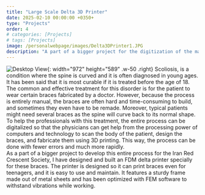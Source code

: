 ```yaml
---
title: "Large Scale Delta 3D Printer"
date: 2025-02-10 00:00:00 +0350+
type: "Projects"
order: 4
# categories: [Projects]
# tags: [Projects]
image: /personalwebpage/images/Delta3DPrinter1.JPG
description: "A part of a bigger project for the digitization of the manufacturing process of braces for children with scoliosis"
---
```

![Desktop View](/personalwebpage/images/Delta3DPrinter.PNG){: width="972" height="589" .w-50 .right}
Scoliosis, is a condition where the spine is curved and it is often diagnosed in young ages. It has been said that it is most curable if it is treated before the age of 18. The common and effective treatment for this disorder is for the patient to wear certain braces fabricated by a doctor. However, because the process is entirely manual, the braces are often hard and time-consuming to build, and sometimes they even have to be remade. Moreover, typical patients might need several braces as the spine will curve back to its normal shape.
To help the professionals with this treatment, the entire process can be digitalized so that the physicians can get help from the processing power of computers and technology to scan the body of the patient, design the braces, and fabricate them using 3D printing. This way, the process can be done with fewer errors and much more rapidly.  
As a part of a bigger project to develop this entire process for the Iran Red Crescent Society, I have designed and built an FDM delta printer specially for these braces. The printer is designed so it can print braces even for teenagers, and it is easy to use and maintain. It features a sturdy frame made out of metal sheets and has been optimized with FEM software to withstand vibrations while working.  